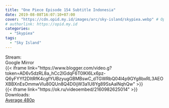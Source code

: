 ```yaml
---
title: "One Piece Episode 154 Subtitle Indonesia"
date: 2019-08-08T16:07:10+07:00
cover: "https://cdn.opid.my.id/images/arc/sky-island/skypiea.webp" # Optional, cover
# authorlink: https://opid.my.id
categories:
  - "Skypiea"
tags:
  - "Sky Island"
---
```

<div class="ui menu violet borderless inverted">
  <div class="header item active">
        Stream:
    </div>
  <a class="active item" data-tab="google">
    <i class="google drive icon"></i> Google
  </a>
  <a class="item nounderline" data-tab="mirror">
    <i class="odnoklassniki icon"></i> Mirror
  </a>
</div>
<div class="ui bottom attached tab segment active" style="border:0 !important;" data-tab="google">
{{< iframe link="https://www.blogger.com/video.g?token=AD6v5dzRL8a_hCc2lGdqF6T0IKI6Lx6pz-Q6yFYYf2DItRfK4cgfYUBzyugGBMBswC_dTGWRbQ04l4p9GYg8bxRL3AEOXBBXnEsOmmwVlu80QUn8Q4D0ijW3a1U8Yg89SsAalNqhQw" >}}
</div>
<div class="ui bottom attached tab segment" style="border:0 !important;" data-tab="mirror">
{{< iframe link="https://ok.ru/videoembed/2160982625014" >}}
</div>
<div class="ui menu violet borderless inverted">
  <div class="header item active">
        Downloads:
    </div>
  <a class="item nounderline" href="https://ouo.io/QxcYM0" target="_blank" rel="dofollow"><i class="google drive icon"></i>
    Average 480p</a>
</div>
